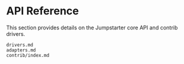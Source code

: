 # API Reference

This section provides details on the Jumpstarter core API and contrib drivers.

```{toctree}
drivers.md
adapters.md
contrib/index.md
```
